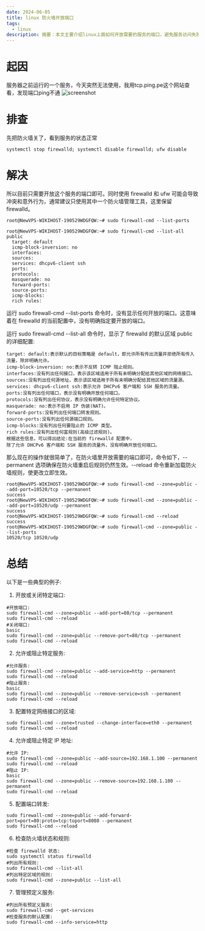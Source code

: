 ```yaml
---
date: 2024-06-05
title: linux 防火墙开放端口
tags:
  - linux
description: 摘要：本文主要介绍linux上面如何开放需要的服务的端口，避免服务访问失败。
---
```



# 起因  

服务器之前运行的一个服务，今天突然无法使用，我用tcp.ping.pe这个网站查看，发现端口ping不通
![screenshot](https://pub-833348ee5761457dbfac749bcd651384.r2.dev/datablog%2Fcdc755b69f023db8f21e84494e6844abc0c0fdcd07bebfaa17231de8b29e3a84.webp)

# 排查
先把防火墙关了，看到服务的状态正常
```
systemctl stop firewalld; systemctl disable firewalld; ufw disable
```
# 解决
所以目前只需要开放这个服务的端口即可。同时使用 firewalld 和 ufw 可能会导致冲突和意外行为，通常建议只使用其中一个防火墙管理工具，这里保留firewalld。

```
root@NewVPS-WIKIHOST-190529WDGFQW:~# sudo firewall-cmd --list-ports

root@NewVPS-WIKIHOST-190529WDGFQW:~# sudo firewall-cmd --list-all
public
  target: default
  icmp-block-inversion: no
  interfaces:
  sources:
  services: dhcpv6-client ssh
  ports:
  protocols:
  masquerade: no
  forward-ports:
  source-ports:
  icmp-blocks:
  rich rules:
```
运行 sudo firewall-cmd --list-ports 命令时，没有显示任何开放的端口。这意味着在 firewalld 的当前配置中，没有明确指定要开放的端口。  

运行 sudo firewall-cmd --list-all 命令时，显示了 firewalld 的默认区域 public 的详细配置:
```
target: default:表示默认的目标策略是 default，即允许所有传出流量并拒绝所有传入流量，除非明确允许。
icmp-block-inversion: no:表示不反转 ICMP 阻止规则。
interfaces:没有列出任何接口，表示该区域适用于所有未明确分配给其他区域的网络接口。
sources:没有列出任何源地址，表示该区域适用于所有未明确分配给其他区域的流量源。
services: dhcpv6-client ssh:表示允许 DHCPv6 客户端和 SSH 服务的流量。
ports:没有列出任何端口，表示没有明确开放任何端口。
protocols:没有列出任何协议，表示没有明确允许任何特定协议。
masquerade: no:表示不启用 IP 伪装(NAT)。
forward-ports:没有列出任何端口转发规则。
source-ports:没有列出任何源端口规则。
icmp-blocks:没有列出任何要阻止的 ICMP 类型。
rich rules:没有列出任何富规则(高级过滤规则)。
根据这些信息，可以得出结论:在当前的 firewalld 配置中，  
除了允许 DHCPv6 客户端和 SSH 服务的流量外，没有明确开放任何端口。
```

那么现在的操作就很简单了，在防火墙里开放需要的端口即可，命令如下，--permanent 选项确保在防火墙重启后规则仍然生效。--reload 命令重新加载防火墙规则，使更改立即生效。
```
root@NewVPS-WIKIHOST-190529WDGFQW:~# sudo firewall-cmd --zone=public --add-port=10520/tcp --permanent
success
root@NewVPS-WIKIHOST-190529WDGFQW:~# sudo firewall-cmd --zone=public --add-port=10520/udp --permanent
success
root@NewVPS-WIKIHOST-190529WDGFQW:~# sudo firewall-cmd --reload
success
root@NewVPS-WIKIHOST-190529WDGFQW:~# sudo firewall-cmd --zone=public --list-ports
10520/tcp 10520/udp
```

# 总结
以下是一些典型的例子:

1. 开放或关闭特定端口:
```
#开放端口:
sudo firewall-cmd --zone=public --add-port=80/tcp --permanent
sudo firewall-cmd --reload
#关闭端口:
basic
sudo firewall-cmd --zone=public --remove-port=80/tcp --permanent
sudo firewall-cmd --reload
```
2. 允许或阻止特定服务:
```
#允许服务:
sudo firewall-cmd --zone=public --add-service=http --permanent
sudo firewall-cmd --reload
#阻止服务:
basic
sudo firewall-cmd --zone=public --remove-service=ssh --permanent
sudo firewall-cmd --reload
```
3. 配置特定网络接口的区域:
```
sudo firewall-cmd --zone=trusted --change-interface=eth0 --permanent
sudo firewall-cmd --reload
```
4. 允许或阻止特定 IP 地址:
```
#允许 IP:
sudo firewall-cmd --zone=public --add-source=192.168.1.100 --permanent
sudo firewall-cmd --reload
#阻止 IP:
basic
sudo firewall-cmd --zone=public --remove-source=192.168.1.100 --permanent
sudo firewall-cmd --reload
```
5. 配置端口转发:
```
sudo firewall-cmd --zone=public --add-forward-port=port=80:proto=tcp:toport=8080 --permanent
sudo firewall-cmd --reload
```
6. 检查防火墙状态和规则:
```
#检查 firewalld 状态:
sudo systemctl status firewalld
#列出所有规则:
sudo firewall-cmd --list-all
#列出特定区域的规则:
sudo firewall-cmd --zone=public --list-all
```
7. 管理预定义服务:
```
#列出所有预定义服务:
sudo firewall-cmd --get-services
#检查服务的默认配置:
sudo firewall-cmd --info-service=http
```

<Comment />